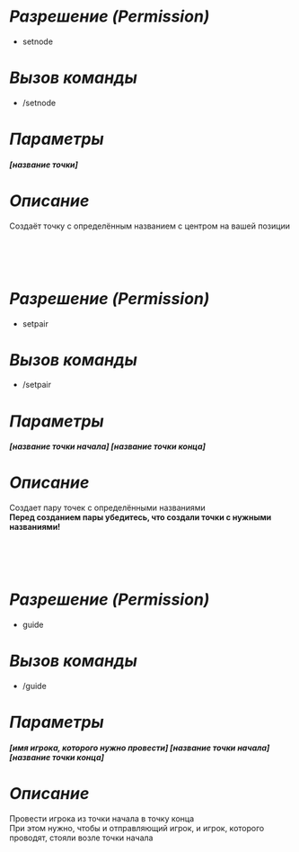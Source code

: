 # _Разрешение (Permission)_
* setnode

# _Вызов команды_
* /setnode

# _Параметры_
###### **[название точки]**

# _Описание_
  Создаёт точку с определённым названием с центром на вашей позиции
  
<br><br><br>



# _Разрешение (Permission)_
* setpair

# _Вызов команды_
* /setpair

# _Параметры_
###### **[название точки начала] [название точки конца]**

# _Описание_
  Создает пару точек с определёнными названиями<br>
  **Перед созданием пары убедитесь, что создали точки с нужными названиями!** 
  
  <br><br><br>
  
  
  
  # _Разрешение (Permission)_
* guide

# _Вызов команды_
* /guide

# _Параметры_
###### **[имя игрока, которого нужно провести] [название точки начала] [название точки конца]**

# _Описание_
  Провести игрока из точки начала в точку конца<br>
  При этом нужно, чтобы и отправляющий игрок, и игрок, которого проводят, стояли возле точки начала<br>  
